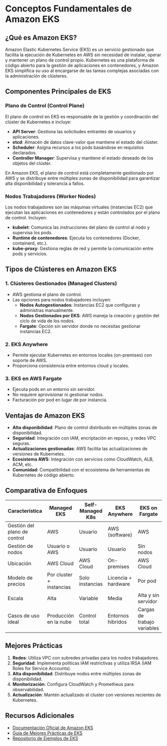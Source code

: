 # Conceptos Fundamentales de Amazon EKS

## ¿Qué es Amazon EKS?
Amazon Elastic Kubernetes Service (EKS) es un servicio gestionado que facilita la ejecución de Kubernetes en AWS sin necesidad de instalar, operar y mantener un plano de control propio. Kubernetes es una plataforma de código abierto para la gestión de aplicaciones en contenedores, y Amazon EKS simplifica su uso al encargarse de las tareas complejas asociadas con la administración de clústeres.

## Componentes Principales de EKS

### Plano de Control (Control Plane)
El plano de control en EKS es responsable de la gestión y coordinación del clúster de Kubernetes e incluye:

- **API Server**: Gestiona las solicitudes entrantes de usuarios y aplicaciones.
- **etcd**: Almacén de datos clave-valor que mantiene el estado del clúster.
- **Scheduler**: Asigna recursos a los pods basándose en requisitos declarados.
- **Controller Manager**: Supervisa y mantiene el estado deseado de los objetos del clúster.

En Amazon EKS, el plano de control está completamente gestionado por AWS y se distribuye entre múltiples zonas de disponibilidad para garantizar alta disponibilidad y tolerancia a fallos.

### Nodos Trabajadores (Worker Nodes)
Los nodos trabajadores son las máquinas virtuales (instancias EC2) que ejecutan las aplicaciones en contenedores y están controlados por el plano de control. Incluyen:

- **kubelet**: Comunica las instrucciones del plano de control al nodo y supervisa los pods.
- **Runtime de contenedores**: Ejecuta los contenedores (Docker, containerd, etc.).
- **kube-proxy**: Gestiona reglas de red y permite la comunicación entre pods y servicios.

## Tipos de Clústeres en Amazon EKS

### 1. Clústeres Gestionados (Managed Clusters)
- AWS gestiona el plano de control.
- Las opciones para nodos trabajadores incluyen:
  - **Nodos Autogestionados**: Instancias EC2 que configuras y administras manualmente.
  - **Nodos Gestionados por EKS**: AWS maneja la creación y gestión del ciclo de vida de los nodos.
  - **Fargate**: Opción sin servidor donde no necesitas gestionar instancias EC2.

### 2. EKS Anywhere
- Permite ejecutar Kubernetes en entornos locales (on-premises) con soporte de AWS.
- Proporciona consistencia entre entornos cloud y locales.

### 3. EKS en AWS Fargate
- Ejecuta pods en un entorno sin servidor.
- No requiere aprovisionar ni gestionar nodos.
- Facturación por pod en lugar de por instancia.

## Ventajas de Amazon EKS

- **Alta disponibilidad**: Plano de control distribuido en múltiples zonas de disponibilidad.
- **Seguridad**: Integración con IAM, encriptación en reposo, y redes VPC seguras.
- **Actualizaciones gestionadas**: AWS facilita las actualizaciones de versiones de Kubernetes.
- **Ecosistema AWS**: Integración con servicios como CloudWatch, ALB, ACM, etc.
- **Comunidad**: Compatibilidad con el ecosistema de herramientas de Kubernetes de código abierto.

## Comparativa de Enfoques

| Característica | Managed EKS | Self-Managed K8s | EKS Anywhere | EKS on Fargate |
|----------------|-------------|------------------|--------------|----------------|
| Gestión del plano de control | AWS | Usuario | AWS (software) | AWS |
| Gestión de nodos | Usuario o AWS | Usuario | Usuario | Sin nodos |
| Ubicación | AWS Cloud | AWS Cloud | On-premises | AWS Cloud |
| Modelo de precios | Por cluster + instancias | Solo instancias | Licencia + hardware | Por pod |
| Escala | Alta | Variable | Media | Alta y sin servidor |
| Casos de uso ideal | Producción en la nube | Control total | Entornos híbridos | Cargas de trabajo variables |

## Mejores Prácticas

1. **Redes**: Utiliza VPC con subredes privadas para los nodos trabajadores.
2. **Seguridad**: Implementa políticas IAM restrictivas y utiliza IRSA (IAM Roles for Service Accounts).
3. **Alta disponibilidad**: Distribuye nodos entre múltiples zonas de disponibilidad.
4. **Monitorización**: Configura CloudWatch y Prometheus para observabilidad.
5. **Actualización**: Mantén actualizado el cluster con versiones recientes de Kubernetes.

## Recursos Adicionales
- [Documentación Oficial de Amazon EKS](https://docs.aws.amazon.com/eks/)
- [Guía de Mejores Prácticas de EKS](https://aws.github.io/aws-eks-best-practices/)
- [Repositorio de Ejemplos de EKS](https://github.com/aws-samples/amazon-eks-ami)
